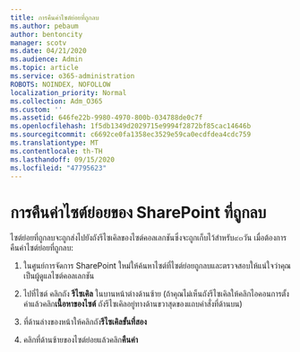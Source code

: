 ```yaml
---
title: การคืนค่าไซต์ย่อยที่ถูกลบ
ms.author: pebaum
author: bentoncity
manager: scotv
ms.date: 04/21/2020
ms.audience: Admin
ms.topic: article
ms.service: o365-administration
ROBOTS: NOINDEX, NOFOLLOW
localization_priority: Normal
ms.collection: Adm_O365
ms.custom: ''
ms.assetid: 646fe22b-9980-4970-800b-034788de0c7f
ms.openlocfilehash: 1f5db1349d2029715e9994f2872bf85cac14646b
ms.sourcegitcommit: c6692ce0fa1358ec3529e59ca0ecdfdea4cdc759
ms.translationtype: MT
ms.contentlocale: th-TH
ms.lasthandoff: 09/15/2020
ms.locfileid: "47795623"
---
```

# <a name="restore-a-deleted-sharepoint-subsite"></a>การคืนค่าไซต์ย่อยของ SharePoint ที่ถูกลบ

ไซต์ย่อยที่ถูกลบจะถูกส่งไปยังถังรีไซเคิลของไซต์คอลเลกชันซึ่งจะถูกเก็บไว้สำหรับ๙๓วัน เมื่อต้องการคืนค่าไซต์ย่อยที่ถูกลบ:
  
1. ในศูนย์การจัดการ SharePoint ใหม่ให้ค้นหาไซต์ที่ไซต์ย่อยถูกลบและตรวจสอบให้แน่ใจว่าคุณเป็นผู้ดูแลไซต์คอลเลกชัน 
    
2. ไปที่ไซต์ คลิกถัง **รีไซเคิล** ในบานหน้าต่างด้านซ้าย (ถ้าคุณไม่เห็นถังรีไซเคิลให้คลิกไอคอนการตั้งค่าแล้วคลิก**เนื้อหาของไซต์** ถังรีไซเคิลอยู่ทางด้านขวาสุดของแถบคำสั่งที่ด้านบน)
    
3. ที่ด้านล่างของหน้าให้คลิกถัง**รีไซเคิลขั้นที่สอง**
    
4. คลิกที่ด้านซ้ายของไซต์ย่อยแล้วคลิก**คืนค่า**
    

